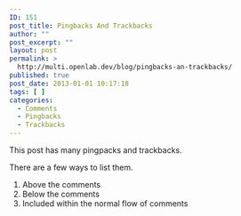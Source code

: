 ```yaml
---
ID: 151
post_title: Pingbacks And Trackbacks
author: ""
post_excerpt: ""
layout: post
permalink: >
  http://multi.openlab.dev/blog/pingbacks-an-trackbacks/
published: true
post_date: 2013-01-01 10:17:18
tags: [ ]
categories:
  - Comments
  - Pingbacks
  - Trackbacks
---
```

This post has many pingpacks and trackbacks.

There are a few ways to list them.
<ol>
	<li>Above the comments</li>
	<li>Below the comments</li>
	<li>Included within the normal flow of comments</li>
</ol>